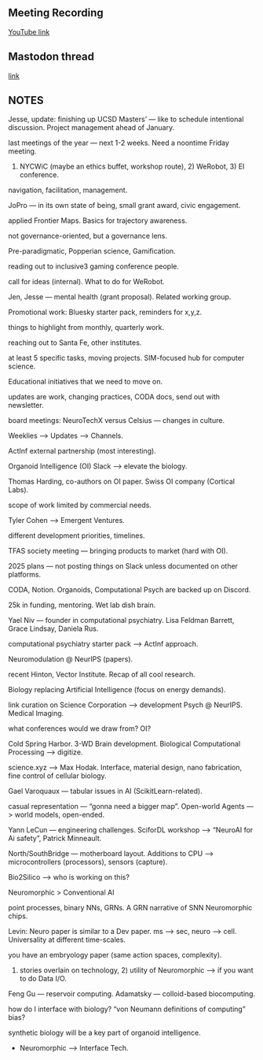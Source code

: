 ## Meeting Recording

[YouTube link](https://youtu.be/CLmqXVQ0fmc?si=Df7_G2ubZbCAlmwi)

## Mastodon thread

[link](https://neuromatch.social/@OREL/113614823104791622)

## NOTES
Jesse, update: finishing up UCSD Masters’ — like to schedule intentional discussion. Project management ahead of January.

last meetings of the year — next 1-2 weeks. Need a noontime Friday meeting.

1) NYCWiC (maybe an ethics buffet, workshop route), 2) WeRobot, 3) EI conference.  

navigation, facilitation, management. 


JoPro — in its own state of being, small grant award, civic engagement.

applied Frontier Maps. Basics for trajectory awareness. 

not governance-oriented, but a governance lens.


Pre-paradigmatic, Popperian science, Gamification.

reading out to inclusive3 gaming conference people.

call for ideas (internal). What to do for WeRobot.

Jen, Jesse — mental health (grant proposal). Related working group. 


Promotional work: Bluesky starter pack, reminders for x,y,z.

things to highlight from monthly, quarterly work.

reaching out to Santa Fe, other institutes.

at least 5 specific tasks, moving projects. SIM-focused hub for computer science.


Educational initiatives that we need to move on.

updates are work, changing practices, CODA docs, send out with newsletter.

board meetings: NeuroTechX versus Celsius — changes in culture.

Weeklies —> Updates —> Channels.


ActInf external partnership (most interesting).

 Organoid Intelligence (OI) Slack —> elevate the biology.

Thomas Harding, co-authors on OI paper. Swiss OI company (Cortical Labs).

scope of work limited by commercial needs.



Tyler Cohen —> Emergent Ventures.

different development priorities, timelines.

TFAS society meeting — bringing products to market (hard with OI).


2025 plans — not posting things on Slack unless documented on other platforms.

CODA, Notion. Organoids, Computational Psych are backed up on Discord.

25k in funding, mentoring. Wet lab dish brain.

Yael Niv — founder in computational psychiatry. Lisa Feldman Barrett, Grace Lindsay, Daniela Rus.

computational psychiatry starter pack —> ActInf approach.

Neuromodulation @ NeurIPS (papers).

recent Hinton, Vector Institute. Recap of all cool research.


Biology replacing Artificial Intelligence (focus on energy demands).

link curation on Science Corporation —> development Psych @ NeurIPS. Medical Imaging.

what conferences would we draw from? OI?


Cold Spring Harbor. 3-WD Brain development. Biological Computational Processing —> digitize.

science.xyz —> Max Hodak. Interface, material design, nano fabrication, fine control of cellular biology.

Gael Varoquaux — tabular issues in AI (ScikitLearn-related).

casual representation — “gonna need a bigger map”. Open-world Agents —> world models, open-ended.

Yann LeCun — engineering challenges. SciforDL workshop —> “NeuroAI for Ai safety”, Patrick Minneault.


North/SouthBridge — motherboard layout. Additions to CPU —> microcontrollers (processors), sensors (capture).

Bio2Silico —> who is working on this?

Neuromorphic > Conventional AI

point processes, binary NNs, GRNs. A GRN narrative of SNN Neuromorphic chips.

Levin: Neuro paper is similar to a Dev paper. ms —> sec, neuro —> cell. Universality at different time-scales.

you have an embryology paper (same action spaces, complexity).

1) stories overlain on technology, 2) utility of Neuromorphic —> if you want to do Data I/O.

Feng Gu — reservoir computing. Adamatsky — colloid-based biocomputing.

how do I interface with biology? “von Neumann definitions of computing” bias?

synthetic biology will be a key part of organoid intelligence.

* Neuromorphic —> Interface Tech.
